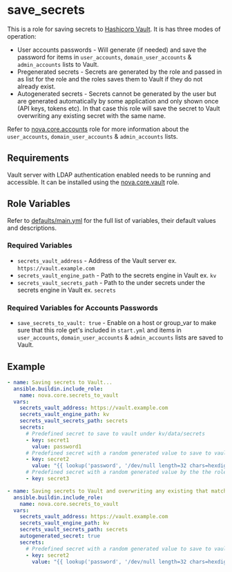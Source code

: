 # save_secrets

This is a role for saving secrets to [Hashicorp Vault](https://www.hashicorp.com/products/vault). It is has three modes of operation:

- User accounts passwords - Will generate (if needed) and save the password for items in `user_accounts`, `domain_user_accounts` & `admin_accounts` lists to Vault.
- Pregenerated secrets - Secrets are generated by the role and passed in as list for the role and the roles saves them to Vault if they do not already exist.
- Autogenerated secrets - Secrets cannot be generated by the user but are generated automatically by some application and only shown once (API keys, tokens etc). In that case this role will save the secret to Vault overwriting any existing secret with the same name.

Refer to [nova.core.accounts](https://github.com/novateams/nova.core/tree/main/nova/core/roles/accounts) role for more information about the `user_accounts`, `domain_user_accounts` & `admin_accounts` lists.

## Requirements

Vault server with LDAP authentication enabled needs to be running and accessible. It can be installed using the [nova.core.vault](https://github.com/novateams/nova.core/tree/main/nova/core/roles/vault) role.

## Role Variables

Refer to [defaults/main.yml](https://github.com/novateams/nova.core/blob/main/nova/core/roles/secrets_to_vault/defaults/main.yml) for the full list of variables, their default values and descriptions.

### Required Variables

- `secrets_vault_address` - Address of the Vault server ex. `https://vault.example.com`
- `secrets_vault_engine_path` - Path to the secrets engine in Vault ex. `kv`
- `secrets_vault_secrets_path` - Path to the under secrets under the secrets engine in Vault ex. `secrets`

### Required Variables for Accounts Passwords

- `save_secrets_to_vault: true` - Enable on a host or group_var to make sure that this role get's included in `start.yml` and items in `user_accounts`, `domain_user_accounts` & `admin_accounts` lists are saved to Vault.

## Example

```yaml
- name: Saving secrets to Vault...
  ansible.buildin.include_role:
    name: nova.core.secrets_to_vault
  vars:
    secrets_vault_address: https://vault.example.com
    secrets_vault_engine_path: kv
    secrets_vault_secrets_path: secrets
    secrets:
      # Predefined secret to save to vault under kv/data/secrets
      - key: secret1
        value: password1
      # Predefined secret with a random generated value to save to vault under kv/data/secrets
      - key: secret2
        value: "{{ lookup('password', '/dev/null length=32 chars=hexdigits') }}"
      # Predefined secret with a random generated value by the the role kv/data/secrets
      - key: secret3

- name: Saving secrets to Vault and overwriting any existing that match the key...
  ansible.buildin.include_role:
    name: nova.core.secrets_to_vault
  vars:
    secrets_vault_address: https://vault.example.com
    secrets_vault_engine_path: kv
    secrets_vault_secrets_path: secrets
    autogenerated_secret: true
    secrets:
      # Predefined secret with a random generated value to save to vault under kv/data/secrets
      - key: secret2
        value: "{{ lookup('password', '/dev/null length=32 chars=hexdigits') }}"
```
